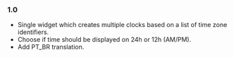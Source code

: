 ### 1.0

- Single widget which creates multiple clocks based on a list of time zone identifiers.
- Choose if time should be displayed on 24h or 12h (AM/PM).
- Add PT_BR translation.
